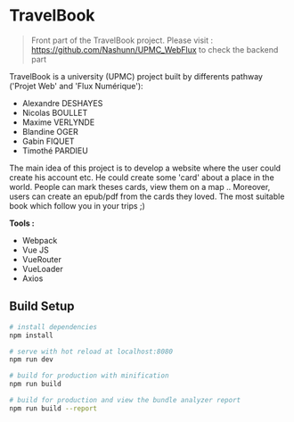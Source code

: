 # TravelBook

> Front part of the TravelBook project.
Please visit : https://github.com/Nashunn/UPMC_WebFlux to check the backend part

TravelBook is a university (UPMC) project built by differents pathway ('Projet Web' and 'Flux Numérique'):
- Alexandre DESHAYES
- Nicolas BOULLET
- Maxime VERLYNDE
- Blandine OGER
- Gabin FIQUET
- Timothé PARDIEU

The main idea of this project is to develop a website where the user could create his account etc. 
He could create some 'card' about a place in the world.
People can mark theses cards, view them on a map ..
Moreover, users can create an epub/pdf from the cards they loved. 
The most suitable book which follow you in your trips ;) 

**Tools :**
- Webpack
- Vue JS
- VueRouter
- VueLoader
- Axios

## Build Setup

``` bash
# install dependencies
npm install

# serve with hot reload at localhost:8080
npm run dev

# build for production with minification
npm run build

# build for production and view the bundle analyzer report
npm run build --report
```

